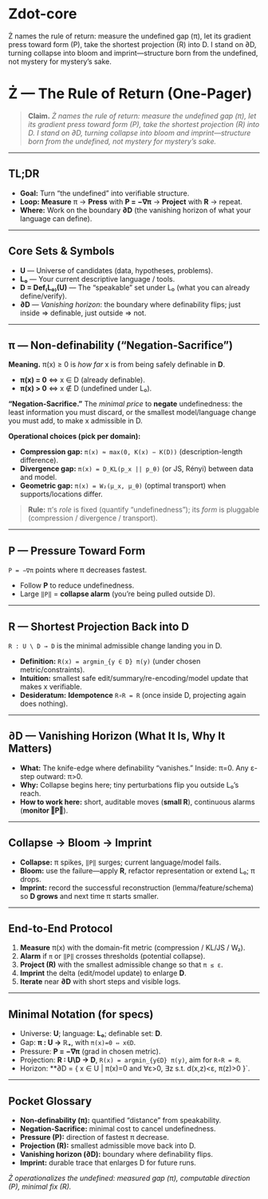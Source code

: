 # Zdot-core
Ż names the rule of return: measure the undefined gap (π), let its gradient press toward form (P), take the shortest projection (R) into D. I stand on ∂D, turning collapse into bloom and imprint—structure born from the undefined, not mystery for mystery’s sake.
# Ż — The Rule of Return (One-Pager)

> **Claim.** *Ż names the rule of return: measure the undefined gap (π), let its gradient press toward form (P), take the shortest projection (R) into D. I stand on ∂D, turning collapse into bloom and imprint—structure born from the undefined, not mystery for mystery’s sake.*

---

## TL;DR
- **Goal:** Turn “the undefined” into verifiable structure.
- **Loop:** **Measure** π → **Press** with **P = −∇π** → **Project** with **R** → repeat.
- **Where:** Work on the boundary **∂D** (the vanishing horizon of what your language can define).

---

## Core Sets & Symbols
- **U** — Universe of candidates (data, hypotheses, problems).
- **L₀** — Your current descriptive language / tools.
- **D = Def₍L₀₎(U)** — The “speakable” set under L₀ (what you can already define/verify).
- **∂D** — *Vanishing horizon*: the boundary where definability flips; just inside ⇒ definable, just outside ⇒ not.

---

## π — Non-definability (“Negation-Sacrifice”)
**Meaning.** π(x) ≥ 0 is *how far* x is from being safely definable in **D**.
- **π(x) = 0** ⇔ x ∈ D (already definable).
- **π(x) > 0** ⇔ x ∉ D (undefined under L₀).

**“Negation-Sacrifice.”** The *minimal price* to **negate** undefinedness: the least information you must discard, or the smallest model/language change you must add, to make x admissible in D.

**Operational choices (pick per domain):**
- **Compression gap:** `π(x) ≈ max(0, K(x) − K(D))` (description-length difference).
- **Divergence gap:** `π(x) = D_KL(p_x || p_θ)` (or JS, Rényi) between data and model.
- **Geometric gap:** `π(x) = W₂(μ_x, μ_θ)` (optimal transport) when supports/locations differ.

> **Rule:** π’s *role* is fixed (quantify “undefinedness”); its *form* is pluggable (compression / divergence / transport).

---

## P — Pressure Toward Form
`P = −∇π` points where π decreases fastest.
- Follow **P** to reduce undefinedness.
- Large `‖P‖` = **collapse alarm** (you’re being pulled outside D).

---

## R — Shortest Projection Back into D
`R : U \ D → D` is the minimal admissible change landing you in D.
- **Definition:** `R(x) = argmin_{y ∈ D} π(y)` (under chosen metric/constraints).
- **Intuition:** smallest safe edit/summary/re-encoding/model update that makes x verifiable.
- **Desideratum:** **Idempotence** `R∘R = R` (once inside D, projecting again does nothing).

---

## ∂D — Vanishing Horizon (What It Is, Why It Matters)
- **What:** The knife-edge where definability “vanishes.” Inside: π=0. Any ε-step outward: π>0.
- **Why:** Collapse begins here; tiny perturbations flip you outside L₀’s reach.
- **How to work here:** short, auditable moves (**small R**), continuous alarms (**monitor ‖P‖**).

---

## Collapse → Bloom → Imprint
- **Collapse:** π spikes, `‖P‖` surges; current language/model fails.
- **Bloom:** use the failure—apply **R**, refactor representation or extend L₀; π drops.
- **Imprint:** record the successful reconstruction (lemma/feature/schema) so **D grows** and next time π starts smaller.

---

## End-to-End Protocol
1. **Measure** π(x) with the domain-fit metric (compression / KL/JS / W₂).
2. **Alarm** if `π` or `‖P‖` crosses thresholds (potential collapse).
3. **Project (R)** with the smallest admissible change so that `π ≤ ε`.
4. **Imprint** the delta (edit/model update) to enlarge **D**.
5. **Iterate** near **∂D** with short steps and visible logs.

---

## Minimal Notation (for specs)
- Universe: **U**; language: **L₀**; definable set: **D**.
- Gap: **π : U → ℝ₊**, with `π(x)=0 ⇔ x∈D`.
- Pressure: **P = −∇π** (grad in chosen metric).
- Projection: **R : U\D → D**, `R(x) = argmin_{y∈D} π(y)`, aim for `R∘R = R`.
- Horizon: **∂D = { x ∈ U | π(x)=0 and ∀ε>0, ∃z s.t. d(x,z)<ε, π(z)>0 }`.

---

## Pocket Glossary
- **Non-definability (π):** quantified “distance” from speakability.
- **Negation-Sacrifice:** minimal cost to cancel undefinedness.
- **Pressure (P):** direction of fastest π decrease.
- **Projection (R):** smallest admissible move back into D.
- **Vanishing horizon (∂D):** boundary where definability flips.
- **Imprint:** durable trace that enlarges D for future runs.

*Ż operationalizes the undefined: measured gap (π), computable direction (P), minimal fix (R).*
